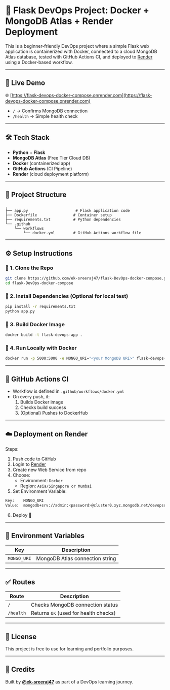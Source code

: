 # 🐳 Flask DevOps Project: Docker + MongoDB Atlas + Render Deployment

This is a beginner-friendly DevOps project where a simple Flask web application is containerized with Docker, connected to a cloud MongoDB Atlas database, tested with GitHub Actions CI, and deployed to [Render](https://flask-devops-docker-compose.onrender.com) using a Docker-based workflow.

---

## 🚀 Live Demo

🌐 [https://flask-devops-docker-compose.onrender.com](https://flask-devops-docker-compose.onrender.com)

- `/` → Confirms MongoDB connection
- `/health` → Simple health check

---

## 🛠️ Tech Stack

- **Python** + **Flask**
- **MongoDB Atlas** (Free Tier Cloud DB)
- **Docker** (containerized app)
- **GitHub Actions** (CI Pipeline)
- **Render** (cloud deployment platform)

---

## 📁 Project Structure

```
.
├── app.py                     # Flask application code
├── Dockerfile                # Container setup
├── requirements.txt          # Python dependencies
└── .github
    └── workflows
        └── docker.yml        # GitHub Actions workflow file
```

---

## ⚙️ Setup Instructions

### 🔧 1. Clone the Repo

```bash
git clone https://github.com/ek-sreeraj47/flask-DevOps-docker-compose.git
cd flask-DevOps-docker-compose
```

### 🐍 2. Install Dependencies (Optional for local test)

```bash
pip install -r requirements.txt
python app.py
```

### 🐳 3. Build Docker Image

```bash
docker build -t flask-devops-app .
```

### 🧪 4. Run Locally with Docker

```bash
docker run -p 5000:5000 -e MONGO_URI="<your MongoDB URI>" flask-devops-app
```

---

## 🧪 GitHub Actions CI

- Workflow is defined in `.github/workflows/docker.yml`
- On every push, it:
  1. Builds Docker image
  2. Checks build success
  3. (Optional) Pushes to DockerHub

---

## ☁️ Deployment on Render

Steps:

1. Push code to GitHub
2. Login to [Render](https://render.com)
3. Create new Web Service from repo
4. Choose:
   - Environment: `Docker`
   - Region: `Asia/Singapore or Mumbai`
5. Set Environment Variable:

```bash
Key:    MONGO_URI
Value:  mongodb+srv://admin:<password>@cluster0.xyz.mongodb.net/devopsdb?retryWrites=true&w=majority
```

6. Deploy 🚀

---

## 🔐 Environment Variables

| Key        | Description                       |
|------------|-----------------------------------|
| `MONGO_URI` | MongoDB Atlas connection string  |

---

## ✅ Routes

| Route        | Description                        |
|--------------|------------------------------------|
| `/`          | Checks MongoDB connection status   |
| `/health`    | Returns `OK` (used for health checks) |

---

## 📄 License

This project is free to use for learning and portfolio purposes.

---

## 🙌 Credits

Built by **[@ek-sreeraj47](https://github.com/ek-sreeraj47)** as part of a DevOps learning journey.
